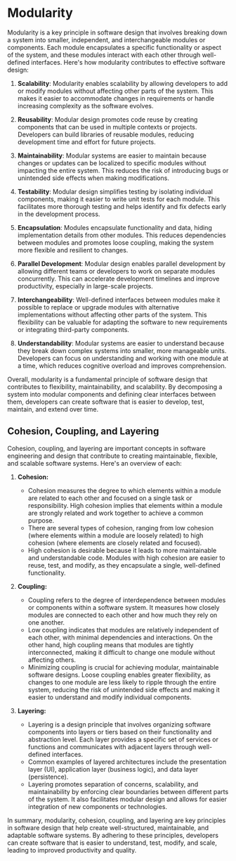# Modularity

Modularity is a key principle in software design that involves breaking down a system into smaller, independent, and interchangeable modules or components. Each module encapsulates a specific functionality or aspect of the system, and these modules interact with each other through well-defined interfaces. Here's how modularity contributes to effective software design:

1. **Scalability**: Modularity enables scalability by allowing developers to add or modify modules without affecting other parts of the system. This makes it easier to accommodate changes in requirements or handle increasing complexity as the software evolves.

2. **Reusability**: Modular design promotes code reuse by creating components that can be used in multiple contexts or projects. Developers can build libraries of reusable modules, reducing development time and effort for future projects.

3. **Maintainability**: Modular systems are easier to maintain because changes or updates can be localized to specific modules without impacting the entire system. This reduces the risk of introducing bugs or unintended side effects when making modifications.

4. **Testability**: Modular design simplifies testing by isolating individual components, making it easier to write unit tests for each module. This facilitates more thorough testing and helps identify and fix defects early in the development process.

5. **Encapsulation**: Modules encapsulate functionality and data, hiding implementation details from other modules. This reduces dependencies between modules and promotes loose coupling, making the system more flexible and resilient to changes.

6. **Parallel Development**: Modular design enables parallel development by allowing different teams or developers to work on separate modules concurrently. This can accelerate development timelines and improve productivity, especially in large-scale projects.

7. **Interchangeability**: Well-defined interfaces between modules make it possible to replace or upgrade modules with alternative implementations without affecting other parts of the system. This flexibility can be valuable for adapting the software to new requirements or integrating third-party components.

8. **Understandability**: Modular systems are easier to understand because they break down complex systems into smaller, more manageable units. Developers can focus on understanding and working with one module at a time, which reduces cognitive overload and improves comprehension.

Overall, modularity is a fundamental principle of software design that contributes to flexibility, maintainability, and scalability. By decomposing a system into modular components and defining clear interfaces between them, developers can create software that is easier to develop, test, maintain, and extend over time.

## Cohesion, Coupling, and Layering
Cohesion, coupling, and layering are important concepts in software engineering and design that contribute to creating maintainable, flexible, and scalable software systems. Here's an overview of each:


1. **Cohesion:**
   - Cohesion measures the degree to which elements within a module are related to each other and focused on a single task or responsibility. High cohesion implies that elements within a module are strongly related and work together to achieve a common purpose.
   - There are several types of cohesion, ranging from low cohesion (where elements within a module are loosely related) to high cohesion (where elements are closely related and focused).
   - High cohesion is desirable because it leads to more maintainable and understandable code. Modules with high cohesion are easier to reuse, test, and modify, as they encapsulate a single, well-defined functionality.

2. **Coupling:**
   - Coupling refers to the degree of interdependence between modules or components within a software system. It measures how closely modules are connected to each other and how much they rely on one another.
   - Low coupling indicates that modules are relatively independent of each other, with minimal dependencies and interactions. On the other hand, high coupling means that modules are tightly interconnected, making it difficult to change one module without affecting others.
   - Minimizing coupling is crucial for achieving modular, maintainable software designs. Loose coupling enables greater flexibility, as changes to one module are less likely to ripple through the entire system, reducing the risk of unintended side effects and making it easier to understand and modify individual components.

3. **Layering:**
   - Layering is a design principle that involves organizing software components into layers or tiers based on their functionality and abstraction level. Each layer provides a specific set of services or functions and communicates with adjacent layers through well-defined interfaces.
   - Common examples of layered architectures include the presentation layer (UI), application layer (business logic), and data layer (persistence).
   - Layering promotes separation of concerns, scalability, and maintainability by enforcing clear boundaries between different parts of the system. It also facilitates modular design and allows for easier integration of new components or technologies.

In summary, modularity, cohesion, coupling, and layering are key principles in software design that help create well-structured, maintainable, and adaptable software systems. By adhering to these principles, developers can create software that is easier to understand, test, modify, and scale, leading to improved productivity and quality.